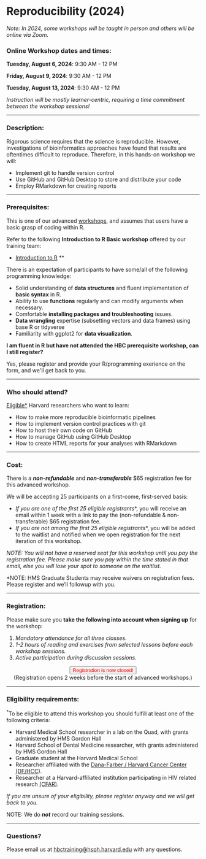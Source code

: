 # Reproducibility (2024)

*Note: In 2024, some workshops will be taught in person and others will be online via Zoom.*


### **Online Workshop dates and times:**
<!--**IN-PERSON (Longwood Medical Area):**-->

**Tuesday, August 6, 2024**: 9:30 AM - 12 PM

**Friday, August 9, 2024**: 9:30 AM - 12 PM

**Tuesday, August 13, 2024**: 9:30 AM - 12 PM

<!--NOTE: Workshop dates are subject to change-->

_Instruction will be mostly learner-centric, requiring a time commitment between the workshop sessions!_

---

### **Description:**
Rigorous science requires that the science is reproducible. However, investigations of bioinformatics approaches have found that results are oftentimes difficult to reproduce. Therefore, in this hands-on workshop we will:
- Implement git to handle version control
- Use GitHub and GitHub Desktop to store and distribute your code
- Employ RMarkdown for creating reports

---

### **Prerequisites:**

This is one of our advanced [workshops](https://hbctraining.github.io/main/training_spring2019.html#advanced-topics-analysis-of-high-throughput-sequencing-ngs-data), and assumes that users have a basic grasp of coding within R.
<!-- **requires registrants to have attended the following Basic workshop** offered by our training team in the **last 6-8 months**: --> 

Refer to the following **Introduction to R Basic workshop** offered by our training team:

- [Introduction to R](https://hbctraining.github.io/main/registrations/AllFunders_Intro-to-R) **

There is an expectation of participants to have some/all of the following programming knowledge:

* Solid understanding of **data structures** and fluent implementation of **basic syntax** in R.
* Ability to use **functions** regularly and can modify arguments when necessary.
* Comfortable **installing packages and troubleshooting** issues.
* **Data wrangling** expertise (subsetting vectors and data frames) using base R or tidyverse
* Familiarity with ggplot2 for **data visualization**.

**I am fluent in R but have not attended the HBC prerequisite workshop, can I still register?**

Yes, please register and provide your R/programming exerience on the form, and we'll get back to you.

<!--
**AND** please do the following:

- Complete the registration first
- Then email us directly at hbctraining@hsph.harvard.edu with a description of your experience/usage of R. -->

---

### **Who should attend?**

[Eligible*](#eligibility-requirements) Harvard researchers who want to learn: 

- How to make more reproducible bioinformatic pipelines
- How to implement version control practices with git
- How to host their own code on GitHub
- How to manage GitHub using GitHub Desktop
- How to create HTML reports for your analyses with RMarkdown

---

### **Cost:**

There is a ***non-refundable*** and ***non-transferable*** $65 registration fee for this advanced workshop.

We will be accepting 25 participants on a first-come, first-served basis:

- **If you are one of the first 25 eligible* registrants**, you will receive an email within 1 week with a link to pay the (non-refundable & non-transferable) $65 registration fee. 
- **If you are not among the first 25 eligible* registrants**, you will be added to the waitlist and notified when we open registration for the next iteration of this workshop.

*NOTE: You will not have a reserved seat for this workshop until you pay the registration fee. Please make sure you pay within the time stated in that email, else you will lose your spot to someone on the waitlist.*

*NOTE: HMS Graduate Students may receive waivers on registration fees. Please register and we’ll followup with you.

---

### **Registration:**

Please make sure you **take the following into account when signing up** for the workshop:

1. _Mandatory attendance for all three classes._
2. _1-2 hours of reading and exercises from selected lessons before each workshop sessions._
3. _Active participation during discussion sessions._

<div style="text-align:center">
	 <a><button name="button" style = "color: red" >Registration is now closed!</button></a>
</div>

<div style="text-align:center">
(Registration opens 2 weeks before the start of advanced workshops.)
</div> 

<!--
<div style="text-align:center">
	 <a><button name="button" style = "color: blue" onclick="location.href='https://harvard.az1.qualtrics.com/*edit!*'">Click here to Register!</button></a>
</div>

<div style="text-align:center">
	 (Please check the eligibility requirements below prior to registering)
</div> 
 -->
<!-- This content will not appear in the rendered Markdown -->


---

### **Eligibility requirements:**

<sup>*</sup>To be eligible to attend this workshop you should fulfill at least one of the following criteria:

- Harvard Medical School researcher in a lab on the Quad, with grants administered by HMS Gordon Hall
- Harvard School of Dental Medicine researcher, with grants administered by HMS Gordon Hall
- Graduate student at the Harvard Medical School
- Researcher affiliated with the [Dana-Farber / Harvard Cancer Center (DF/HCC](https://www.dfhcc.harvard.edu)).
- Researcher at a Harvard-affiliated institution participating in HIV related research [(CFAR)](https://cfar.globalhealth.harvard.edu/).

*If you are unsure of your eligibility, please register anyway and we will get back to you.*


NOTE: We do ***not*** record our training sessions. 

---

### **Questions?**

Please email us at hbctraining@hsph.harvard.edu with any questions.
